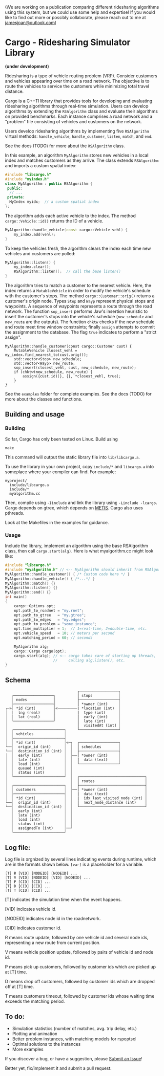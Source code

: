(We are working on a publication comparing different ridesharing algorithms
using this system, but we could use some help and expertise! If you would like
to find out more or possibly collaborate, please reach out to me at
jamesjpan@outlook.com)

# Cargo - Ridesharing Simulator Library
**(under development)**

Ridesharing is a type of vehicle routing problem (VRP).  Consider customers and
vehicles appearing over time on a road network. The objective is to route the
vehicles to service the customers while minimizing total travel distance.

Cargo is a C++11 library that provides tools for developing and evaluating
ridesharing algorithms through real-time simulation. Users can develop
algorithms by extending the `RSAlgorithm` class and evaluate their algorithms
on provided benchmarks. Each instance comprises a road network and a "problem"
file consisting of vehicles and customers on the network.

Users develop ridesharing algorithms by implementing five `RSAlgorithm`
virtual methods: `handle_vehicle`, `handle_customer`, `listen`, `match`, and
`end`.

See the docs (TODO) for more about the `RSAlgorithm` class.

In this example, an algorithm `MyAlgorithm` stores new vehicles in a local
index and matches customers as they arrive. The class extends `RSAlgorithm` and
imports a custom spatial index:
```cpp
#include "libcargo.h"
#include "myindex.h"
class MyAlgorithm : public RSAlgorithm {
 public:
  // ...
 private:
  MyIndex myidx;  // a custom spatial index
};
```

The algorithm adds each active vehicle to the index.  The method
`cargo::Vehicle::id()` returns the ID of a vehicle.
```cpp
MyAlgorithm::handle_vehicle(const cargo::Vehicle vehl) {
    my_index.add(vehl);
}
```

To keep the vehicles fresh, the algorithm clears the index each time new
vehicles and customers are polled:
```cpp
MyAlgorithm::listen() {
    my_index.clear();
    RSAlgorithm::listen();  // call the base listen()
}
```

The algorithm tries to match a customer to the nearest vehicle. Here, the index
returns a `MutableVehicle` in order to modify the vehicle's schedule with the
customer's stops. The method `cargo::Customer::orig()` returns a customer's
origin node. Types `Stop` and `Wayp` represent physical stops and waypoints.  A
sequence of waypoints represents a route through the road network. The function
`sop_insert` performs Jaw's insertion heuristic to insert the customer's stops
into the vehicle's schedule (`new_schedule` and `new_route` are the outputs).
The function `chktw` checks if the new schedule and route meet time window
constraints; finally `assign` attempts to commit the assignment to the
database. The flag `true` indicates to perform a "strict assign".
```
MyAlgorithm::handle_customer(const cargo::Customer cust) {
    MutableVehicle closest_vehl = my_index.find_nearest_to(cust.orig());
    std::vector<Stop> new_schedule;
    std::vector<Wayp> new_route;
    sop_insert(closest_vehl, cust, new_schedule, new_route);
    if (chktw(new_schedule, new_route) {
        assign({cust.id()}, {}, *closest_vehl, true);
    }
}
```

See the `examples` folder for complete examples. See the docs (TODO) for more
about the classes and functions.


## Building and usage

### Building
So far, Cargo has only been tested on Linux. Build using
```
make
```
This command will output the static library file into `lib/libcargo.a`.

To use the library in your own project, copy `include/*` and `libcargo.a`
into someplace where your compiler can find. For example:
```
myproject/
  include/libcargo.a
  include/*
  myalgorithm.cc
```
Then, compile using `-Iinclude`  and link the library using `-Linclude -lcargo`.
Cargo depends on gtree, which depends on [METIS](http://glaros.dtc.umn.edu/gkhome/metis/metis/overview). Cargo also uses pthreads.

Look at the Makefiles in the examples for guidance.

### Usage
Include the library, implement an algorithm using the base RSAlgorithm class,
then call `cargo.start(alg)`. Here is what myalgorithm.cc might look like:
```cpp
#include "libcargo.h"
#include "myalgorithm.h" // <-- MyAlgorithm should inherit from RSAlgorithm
MyAlgorithm::handle_customer() { /* Custom code here */ }
MyAlgorithm::handle_vehicle() { /*...*/ }
MyAlgorithm::match() {}
MyAlgorithm::listen() {}
MyAlgorithm::end() {}
int main()
{
    cargo::Options opt;
    opt.path_to_roadnet = "my.rnet";
    opt.path_to_gtree   = "my.gtree";
    opt.path_to_edges   = "my.edges";
    opt.path_to_problem = "some.instance";
    opt.time_multiplier = 1;  // 1=real-time, 2=double-time, etc.
    opt.vehicle_speed   = 10; // meters per second
    opt.matching_period = 60; // seconds

    MyAlgorithm alg;
    cargo::Cargo cargo(opt);
    cargo.start(alg); // <-- cargo takes care of starting up threads,
                      //     calling alg.listen(), etc.
}
```

## Schema
```
                                 ┌──────────────────┐
   ┌──────────────────┐          │ stops            │
   │ nodes            │          ├──────────────────┤
   ├──────────────────┤          │ *owner (int)     │
┌─>│ *id (int)        │<─────────| *location (int)  │
│  |  lng (real)      │          |  type (int)      │
│  |  lat (real)      │          │  early (int)     │
│  └──────────────────┘          │  late (int)      │
│                                │  visitedAt (int) │
│  ┌───────────────────────┐     └──────────────────┘
│  │ vehicles              │
│  ├───────────────────────┤
│  │ *id (int)             │<─┐  ┌──────────────────┐
└──│  origin_id (int)      │  │  │ schedules        │
└──│  destination_id (int) │  │  ├──────────────────┤
│  │  early (int)          │  ├──│ *owner (int)     │
│  │  late (int)           │  │  |  data (text)     │
│  │  load (int)           │  │  └──────────────────┘
│  │  queued (int)         │  │
│  │  status (int)         │  │
│  └───────────────────────┘  │  ┌──────────────────────────────┐
│                             │  │ routes                       │
│  ┌───────────────────────┐  │  ├──────────────────────────────┤
│  │ customers             │  ├──│ *owner (int)                 │
│  ├───────────────────────┤  │  |  data (text)                 │
│  │ *id (int)             │  │  |  idx_last_visited_node (int) │
└──│  origin_id (int)      │  │  │  next_node_distance (int)    │
└──│  destination_id (int) │  │  └──────────────────────────────┘
   │  early (int)          │  │
   │  late (int)           │  │
   │  load (int)           │  │
   │  status (int)         │  │
   │  assignedTo (int)     │──┘
   └───────────────────────┘
```

## Log file:

Log file is orgnized by several lines indicating events during runtime, which are in the formats shown below. `[var]` is a placeholder for a variable.

```
[T] R [VID] [NODEID] [NODEID] ...
[T] V [VID] [NODEID] [VID] [NODEID] ...
[T] P [CID] [CID] ...
[T] D [CID] [CID] ...
[T] T [CID] [CID] ...
```

[T] indicates the simulation time when the event happens.

[VID] indicates vehicle id.

[NODEID] indicates node id in the roadnetwork.

[CID] indicates customer id.

R means route update, followed by one vehicle id and several node ids, representing a new route from current position.

V means vehicle position update, followed by pairs of vehicle id and node id.

P means pick up customers, followed by customer ids which are picked up at [T] time.

D means drop off customers, followed by customer ids which are dropped off at [T] time.

T means customers timeout, followed by customer ids whose waiting time exceeds the matching period.

## To do:
* Simulation statistics (number of matches, avg. trip delay, etc.)
* Plotting and animation
* Better problem instances, with matching models for rspoptsol
* Optimal solutions to the instances
* More examples

If you discover a bug, or have a suggestion, please
[Submit an Issue](https://github.com/jamjpan/Cargo/issues/new)!

Better yet, fix/implement it and submit a pull request.

